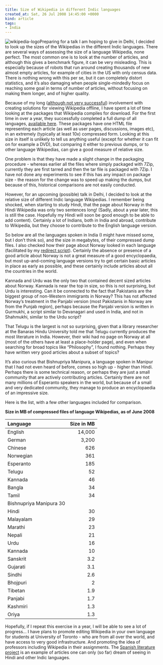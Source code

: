 ```yaml
---
title: Size of Wikipedia in different Indic languages
created_at: Sat, 26 Jul 2008 14:45:00 +0000
kind: article
tags:
- India
---
```


![ wikipedia-logo](http://bachodi.files.wordpress.com/2007/07/wikipedia.jpg)Preparing
for a talk I am hoping to give in Delhi, I decided to look up the sizes
of the Wikipedias in the different Indic languages. There are several
ways of assessing the size of a language Wikipedia, none perfect. The
most common one is to look at the number of articles, and although this
gives a benchmark figure, it can be very misleading. This is especially
because of robots that run around creating thousands of new almost empty
articles, for example of cities in the US with only census data. There
is nothing wrong with this per se, but it can completely distort
statistics, and it’s also damaging when people single-mindedly focus on
reaching some goal in terms of number of articles, without focusing on
making them longer, and of higher quality.

Because of my long ([although not very
successful](http://reganmian.net/blog/2008/04/11/screencast-of-wikipedia-offline-zip-doc/))
involvement with creating solutions for viewing Wikipedia offline, I
have spent a lot of time looking at the packages that Wikipedia compiles
for download. For the first time in over a year, they successfully
completed a full dump of all languages, [available
here](http://static.wikipedia.org/downloads/2008-06). These packages
have one HTML file representing each article (as well as user pages,
discussions, images etc), in an extremely (typically at least 10x)
compressed form. Looking at this size in itself is unlikely to tell us
anything useful (except for whether it can fit on for example a DVD),
but comparing it either to previous dumps, or to other language
Wikipedias, can give a good measure of relative size.

One problem is that they have made a slight change in the packaging
procedure - whereas earlier all the files where simply packaged with
7Zip, currently they are first tarred and then the tar file is packaged
with 7Zip. I have not done any experiments to see if this has any impact
on package size - the reason for the change was to speed up making the
dumps, but because of this, historical comparisons are not easily
conducted.

However, for an upcoming (possible) talk in Delhi, I decided to look at
the relative size of different Indic language Wikipedias. I remember
being shocked, when starting to study Hindi, that the page about Norway
in the Hindi Wikipedia was only two sentences long! (Sadly, about a year
later, this is still the case. Hopefully my Hindi will soon be good
enough to be able to add content). Certainly a lot of Indians, both in
India and abroad, contribute to Wikipedia, but they choose to contribute
to the English language version.

So below are all the languages spoken in India (I might have missed
some, but I don’t think so), and the size in megabytes, of their
compressed dump files. I also checked how their page about Norway looked
in each language (facilitated by my [redirect
script](http://reganmian.net/blog/2007/11/13/tools-and-hacks-wikipedia-redirect/)).
Certainly the absence or presence of a good article about Norway is not
a great measure of a good encyclopaedia, but most up-and-coming language
versions try to get certain basic articles in place as early as
possible, and these certainly include articles about all the countries
in the world.

Kannada and Urdu was the only two that contained decent sized articles
about Norway. Kannada is near the top in size, so this is not
surprising, but Urdu is interesting. Can it be connected to the fact
that Pakistanis are the biggest group of non-Western immigrants in
Norway? This has not affected Norway’s treatment in the Panjabi version
(most Pakistanis in Norway are from the Punjab region), perhaps because
the Panjabi version is written in Gurmukhi, a script similar to
Devanagari and used in India, and not in Shahmukhi, similar to the Urdu
script?

That Telugu is the largest is not so surprising, given that a library
researcher at the Banaras Hindu University told me that Telugu currently
produces the most literature in India. However, their wiki had no page
on Norway at all (most of the others have at least a place-holder page),
and even when searching for broad topics like “Philosophy”, I found
nothing. Perhaps they have written very good articles about a subset of
topics?

It’s also curious that Bishnupriya Manipura, a language spoken in
Manipur that I had not even heard of before, comes so high up - higher
than Hindi. Perhaps there is some technical reason, or perhaps they are
just a small community that are actively contributing articles.
Certainly there are not many millions of Esperanto speakers in the
world, but because of a small and very dedicated community, they manage
to produce an encyclopaedia of an impressive size.

Here is the list, with a few other languages included for comparison.

**Size in MB of compressed files of language Wikipedias, as of June
2008**

|Language|Size in MB|
|:--------|-----------------------------:|
|English| 14,000|
|German| 3,200|
|Chinese| 626|
|Norwegian| 361|
|Esperanto| 185|
|Telugu| 52|
|Kannada| 46|
|Bangla| 34|
|Tamil| 34|
|Bishnupriya Manipura 30|
|Hindi| 30|
|Malayalam| 29|
|Marathi| 23|
|Nepali| 21|
|Urdu| 16|
|Kannada| 10|
|Sanskrit| 3.2|
|Gujarati| 3.1|
|Sindhi| 2.6|
|Bhojpuri| 2|
|Tibetan| 1.9|
|Panjabi| 1.7|
|Kashmiri| 1.3|
|Oriya| 1.3|

Hopefully, if I repeat this exercise in a year, I will be able to see a
lot of progress… I have plans to promote editing Wikipedia in your own
language for students at University of Toronto - who are from all over
the world, and have access to very good infrastructure. And promoting
the idea of professors including Wikipedia in their assignments. The
[Spanish literature
project](http://en.wikipedia.org/wiki/User:Jbmurray/Madness) is an
example of articles one can only (so far) dream of seeing in Hindi and
other Indic languages.
